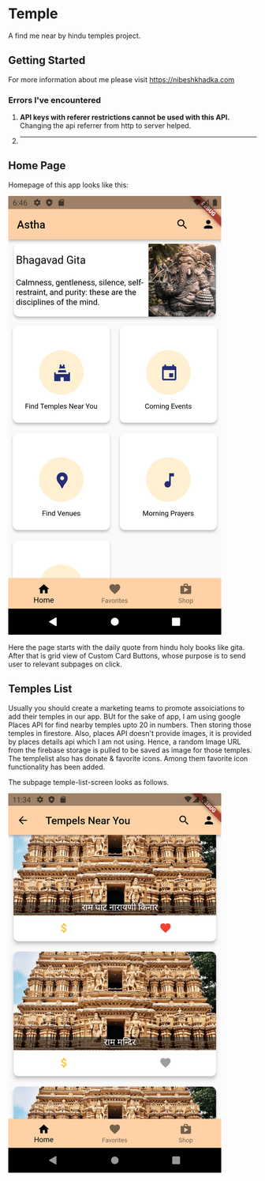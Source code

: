 # Temple

A find me near by hindu temples project.

## Getting Started

For more information about me please visit https://nibeshkhadka.com


### Errors I've encountered 

1. **API keys with referer restrictions cannot be used with this API.** Changing the api referrer from http to server helped.
2. ****


## Home Page

Homepage of this app looks like this:

![Home Scren](assets/screenshots/home_page_scrn_shot.png)

Here the page starts with the daily quote from hindu holy books like gita. After that is grid view of Custom Card Buttons, whose purpose is to send user to relevant subpages on click.

## Temples List
Usually you should create a marketing teams to promote assoiciations to add their temples in our app. BUt for the sake of app, I am using google Places API for find nearby temples upto 20 in numbers. Then storing those temples in firestore. Also, places API doesn't provide images, it is provided by places details api which I am not using. Hence, a random Image URL from the firebase storage is pulled to be saved as image for those temples. The templelist also has donate & favorite icons. Among them favorite icon functionality has been added.

 The subpage temple-list-screen looks as follows. 

![Temple List Scren](assets/screenshots/temple_list_scrn_shot.png)

